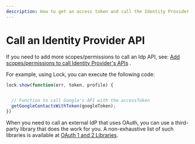 ```yaml
---
description: How to get an access token and call the Identity Provider API.
---
```


# Call an Identity Provider API


If you need to add more scopes/permissions to call an Idp API, see: [Add scopes/permissions to call Identity Provider's APIs](/what-to-do-once-the-user-is-logged-in/adding-scopes-for-an-external-idp) . 

For example, using Lock, you can execute the following code:

```js
lock.show(function(err, token, profile) {


  // Function to call Google's API with the accessToken
  getGoogleContactsWithToken(googleToken);
})
```

When you need to call an external IdP that uses OAuth, you can use a third-party library that does the work for you. A non-exhaustive list of such libraries is available at [OAuth 1 and 2 Libraries](http://oauth.net/code/).
